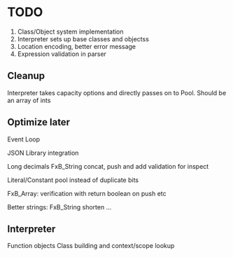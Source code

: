 # TODO
1. Class/Object system implementation
2. Interpreter sets up base classes and objectss
2. Location encoding, better error message
5. Expression validation in parser

## Cleanup
Interpreter takes capacity options and directly passes on to Pool. Should be an array of ints

## Optimize later
Event Loop

JSON Library integration

Long decimals
FxB_String concat, push and add validation for inspect

Literal/Constant pool instead of duplicate bits

FxB_Array:
verification with return boolean on push etc

Better strings:
FxB_String shorten ...

## Interpreter
Function objects
Class building and context/scope lookup
